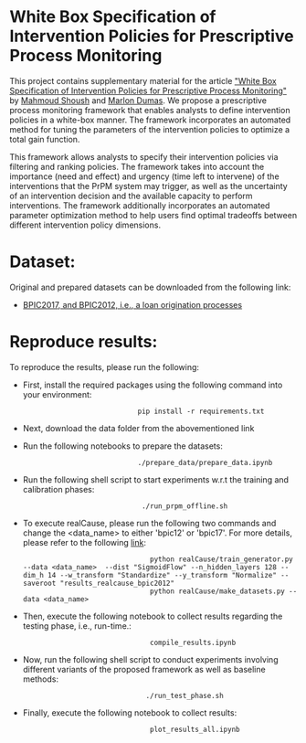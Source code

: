 # White Box Specification of Intervention Policies for Prescriptive Process Monitoring

This project contains supplementary material for the article ["White Box Specification of Intervention Policies for Prescriptive Process Monitoring"]() by [Mahmoud Shoush](https://scholar.google.com/citations?user=Jw4rBlkAAAAJ&hl=en) and [Marlon Dumas](https://kodu.ut.ee/~dumas/). We propose a prescriptive process monitoring framework that enables
analysts to define intervention policies in a white-box manner. The framework incorporates an automated method for tuning the parameters of the intervention policies
to optimize a total gain function. 

This framework allows analysts to specify their intervention policies via filtering and ranking policies. The framework takes into account the importance (need and effect) and urgency (time left to intervene) of the interventions that the PrPM system may trigger, as well as the uncertainty of an intervention decision and the available capacity to perform interventions. The framework additionally incorporates an automated parameter optimization method to help users find optimal tradeoffs between different intervention policy dimensions.



# Dataset: 
Original and prepared datasets can be downloaded from the following link:
* [BPIC2017, and BPIC2012, i.e., a loan origination processes](https://owncloud.ut.ee/owncloud/s/piyeP7sGHb3fdQ7)



# Reproduce results:
To reproduce the results, please run the following:

* First, install the required packages using the following command into your environment:

                                  pip install -r requirements.txt

* Next, download the data folder from the abovementioned link

* Run the following notebooks to prepare the datasets:
  
                                  ./prepare_data/prepare_data.ipynb


  
*   Run the following shell script to start experiments w.r.t the training and calibration phases: 

                                     ./run_prpm_offline.sh


*  To execute realCause, please run the following two commands and change the <data_name> to either 'bpic12' or 'bpic17'. For more details, please refer to the following [link](https://github.com/bradyneal/realcause):

                                      python realCause/train_generator.py --data <data_name>  --dist "SigmoidFlow" --n_hidden_layers 128 --dim_h 14 --w_transform "Standardize" --y_transform "Normalize" --saveroot "results_realcause_bpic2012"
                                      python realCause/make_datasets.py --data <data_name>


* Then, execute the following notebook to collect results regarding the testing phase, i.e., run-time.: 

                                     compile_results.ipynb


* Now, run the following shell script to conduct experiments involving different variants of the proposed framework as well as baseline methods:

                                    ./run_test_phase.sh

* Finally, execute the following notebook to collect results: 

                                     plot_results_all.ipynb




